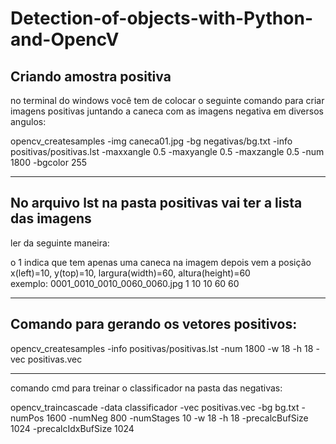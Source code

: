# Detection-of-objects-with-Python-and-OpencV

## Criando amostra positiva

no terminal do windows você tem de colocar o seguinte comando para criar imagens positivas juntando a caneca com as imagens negativa em diversos angulos:


opencv_createsamples -img caneca01.jpg -bg negativas/bg.txt -info positivas/positivas.lst -maxxangle 0.5 -maxyangle 0.5 -maxzangle 0.5 -num 1800
-bgcolor 255


********************************************************************
## No arquivo lst na pasta positivas vai ter  a lista das imagens
ler da seguinte maneira:

o 1 indica que tem apenas uma caneca na imagem
depois vem a posição x(left)=10, y(top)=10, largura(width)=60, altura(height)=60                            
exemplo:
0001_0010_0010_0060_0060.jpg 1 10 10 60 60


********************************************************************
## Comando para gerando os vetores positivos:

opencv_createsamples -info positivas/positivas.lst -num 1800 -w 18 -h 18 -vec positivas.vec

*******************************************************************

comando cmd para treinar o classificador na pasta das negativas:


opencv_traincascade -data classificador -vec positivas.vec -bg bg.txt -numPos 1600 -numNeg 800 -numStages 10 -w 18 -h 18 -precalcBufSize 1024 -precalcIdxBufSize 1024

